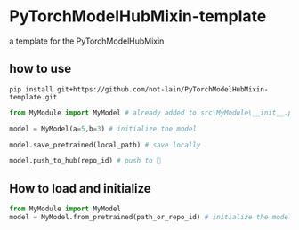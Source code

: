 # PyTorchModelHubMixin-template

a template for the PyTorchModelHubMixin

## how to use

```
pip install git+https://github.com/not-lain/PyTorchModelHubMixin-template.git
```

```python
from MyModule import MyModel # already added to src\MyModule\__init__.py

model = MyModel(a=5,b=3) # initialize the model

model.save_pretrained(local_path) # save locally

model.push_to_hub(repo_id) # push to 🤗
```

## How to load and initialize

```python
from MyModule import MyModel
model = MyModel.from_pretrained(path_or_repo_id) # initialize the model and inject the weights
```
